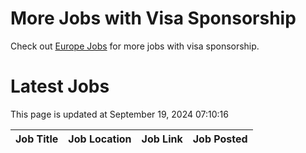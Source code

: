 # More Jobs with Visa Sponsorship

Check out [Europe Jobs](https://github.com/sureshparimi/europejobs#latest-jobs) for more jobs with visa sponsorship.

# Latest Jobs

This page is updated at September 19, 2024 07:10:16

| Job Title | Job Location | Job Link | Job Posted |
| --- | --- | --- | --- |
